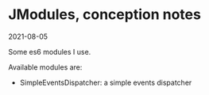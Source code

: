 JModules, conception notes
================
2021-08-05


Some es6 modules I use.


Available modules are:


- SimpleEventsDispatcher: a simple events dispatcher

